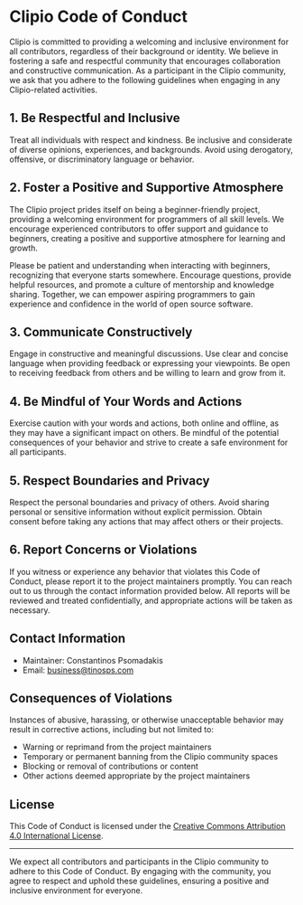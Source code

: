 # Clipio Code of Conduct

Clipio is committed to providing a welcoming and inclusive environment for all contributors, regardless of their background or identity. We believe in fostering a safe and respectful community that encourages collaboration and constructive communication. As a participant in the Clipio community, we ask that you adhere to the following guidelines when engaging in any Clipio-related activities.

## 1. Be Respectful and Inclusive

Treat all individuals with respect and kindness. Be inclusive and considerate of diverse opinions, experiences, and backgrounds. Avoid using derogatory, offensive, or discriminatory language or behavior.

## 2. Foster a Positive and Supportive Atmosphere

The Clipio project prides itself on being a beginner-friendly project, providing a welcoming environment for programmers of all skill levels. We encourage experienced contributors to offer support and guidance to beginners, creating a positive and supportive atmosphere for learning and growth.

Please be patient and understanding when interacting with beginners, recognizing that everyone starts somewhere. Encourage questions, provide helpful resources, and promote a culture of mentorship and knowledge sharing. Together, we can empower aspiring programmers to gain experience and confidence in the world of open source software.

## 3. Communicate Constructively

Engage in constructive and meaningful discussions. Use clear and concise language when providing feedback or expressing your viewpoints. Be open to receiving feedback from others and be willing to learn and grow from it.

## 4. Be Mindful of Your Words and Actions

Exercise caution with your words and actions, both online and offline, as they may have a significant impact on others. Be mindful of the potential consequences of your behavior and strive to create a safe environment for all participants.

## 5. Respect Boundaries and Privacy

Respect the personal boundaries and privacy of others. Avoid sharing personal or sensitive information without explicit permission. Obtain consent before taking any actions that may affect others or their projects.

## 6. Report Concerns or Violations

If you witness or experience any behavior that violates this Code of Conduct, please report it to the project maintainers promptly. You can reach out to us through the contact information provided below. All reports will be reviewed and treated confidentially, and appropriate actions will be taken as necessary.

## Contact Information

- Maintainer: Constantinos Psomadakis
- Email: business@tinosps.com

## Consequences of Violations

Instances of abusive, harassing, or otherwise unacceptable behavior may result in corrective actions, including but not limited to:

- Warning or reprimand from the project maintainers
- Temporary or permanent banning from the Clipio community spaces
- Blocking or removal of contributions or content
- Other actions deemed appropriate by the project maintainers

## License

This Code of Conduct is licensed under the [Creative Commons Attribution 4.0 International License](https://creativecommons.org/licenses/by/4.0/).

---

We expect all contributors and participants in the Clipio community to adhere to this Code of Conduct. By engaging with the community, you agree to respect and uphold these guidelines, ensuring a positive and inclusive environment for everyone.
